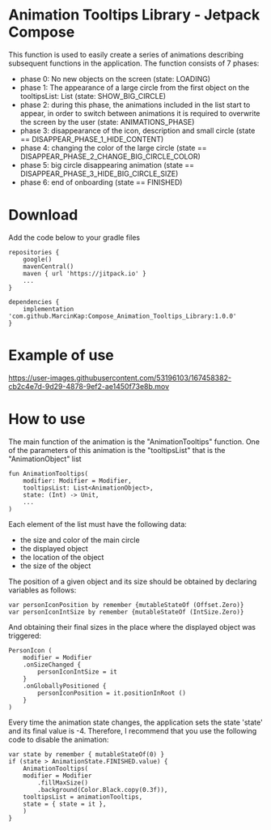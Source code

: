# Animation Tooltips Library - Jetpack Compose

This function is used to easily create a series of animations describing subsequent functions in the application.
The function consists of 7 phases:
- phase 0: No new objects on the screen (state: LOADING)
- phase 1: The appearance of a large circle from the first object on the tooltipsList: List <AnimationObject> (state: SHOW_BIG_CIRCLE)
- phase 2: during this phase, the animations included in the list start to appear, in order to
           switch between animations it is required to overwrite the screen by the user (state: ANIMATIONS_PHASE)
- phase 3: disappearance of the icon, description and small circle (state == DISAPPEAR_PHASE_1_HIDE_CONTENT)
- phase 4: changing the color of the large circle  (state == DISAPPEAR_PHASE_2_CHANGE_BIG_CIRCLE_COLOR)
- phase 5: big circle disappearing animation (state == DISAPPEAR_PHASE_3_HIDE_BIG_CIRCLE_SIZE)
- phase 6: end of onboarding (state == FINISHED)

# Download

Add the code below to your gradle files

	repositories {
		google()
		mavenCentral()
		maven { url 'https://jitpack.io' }
		...
	}

	dependencies {
		implementation 'com.github.MarcinKap:Compose_Animation_Tooltips_Library:1.0.0'
	}

# Example of use

https://user-images.githubusercontent.com/53196103/167458382-cb2c4e7d-9d29-4878-9ef2-ae1450f73e8b.mov

# How to use
	
The main function of the animation is the "AnimationTooltips" function.
One of the parameters of this animation is the "tooltipsList" that is the "AnimationObject" list
	
	fun AnimationTooltips(
	    modifier: Modifier = Modifier,
	    tooltipsList: List<AnimationObject>,
	    state: (Int) -> Unit,
	    ...
	)

Each element of the list must have the following data:
- the size and color of the main circle
- the displayed object
- the location of the object
- the size of the object

The position of a given object and its size should be obtained by declaring variables as follows:

	var personIconPosition by remember {mutableStateOf (Offset.Zero)}
	var personIconIntSize by remember {mutableStateOf (IntSize.Zero)}

And obtaining their final sizes in the place where the displayed object was triggered:

	PersonIcon (
	    modifier = Modifier
		.onSizeChanged {
			personIconIntSize = it
		}
		.onGloballyPositioned {
			personIconPosition = it.positionInRoot ()
		}
	)

Every time the animation state changes, the application sets the state 'state' and its final value is -4. Therefore, I recommend that you use the following code to disable the animation:

	var state by remember { mutableStateOf(0) }
	if (state > AnimationState.FINISHED.value) {
	    AnimationTooltips(
		modifier = Modifier
		    .fillMaxSize()
		    .background(Color.Black.copy(0.3f)),
		tooltipsList = animationTooltips,
		state = { state = it },
	    )
	}
